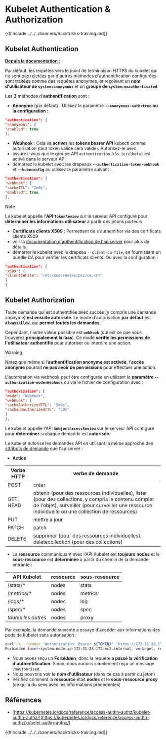 # Kubelet Authentication & Authorization

{{#include ../../../banners/hacktricks-training.md}}

## Kubelet Authentication <a href="#kubelet-authentication" id="kubelet-authentication"></a>

[**Depuis la documentation :**](https://kubernetes.io/docs/reference/access-authn-authz/kubelet-authn-authz/)

Par défaut, les requêtes vers le point de terminaison HTTPS du kubelet qui ne sont pas rejetées par d'autres méthodes d'authentification configurées sont traitées comme des requêtes anonymes, et reçoivent un **nom d'utilisateur de `system:anonymous`** et un **groupe de `system:unauthenticated`**.

Les **3** méthodes d'**authentification** sont :

- **Anonyme** (par défaut) : Utilisez le paramètre **`--anonymous-auth=true` ou la configuration :**
```json
"authentication": {
"anonymous": {
"enabled": true
},
```
- **Webhook** : Cela va **activer** les **tokens bearer API** kubectl comme autorisation (tout token valide sera valide). Autorisez-le avec :
- assurez-vous que le groupe API `authentication.k8s.io/v1beta1` est activé dans le serveur API
- démarrez le kubelet avec les drapeaux **`--authentication-token-webhook`** et **`--kubeconfig`** ou utilisez le paramètre suivant :
```json
"authentication": {
"webhook": {
"cacheTTL": "2m0s",
"enabled": true
},
```
> [!NOTE]
> Le kubelet appelle l'**API `TokenReview`** sur le serveur API configuré pour **déterminer les informations utilisateur** à partir des jetons porteurs

- **Certificats clients X509 :** Permettent de s'authentifier via des certificats clients X509
- voir la [documentation d'authentification de l'apiserver](https://kubernetes.io/docs/reference/access-authn-authz/authentication/#x509-client-certs) pour plus de détails
- démarrer le kubelet avec le drapeau `--client-ca-file`, en fournissant un bundle CA pour vérifier les certificats clients. Ou avec la configuration :
```json
"authentication": {
"x509": {
"clientCAFile": "/etc/kubernetes/pki/ca.crt"
}
}
```
## Kubelet Authorization <a href="#kubelet-authentication" id="kubelet-authentication"></a>

Toute demande qui est authentifiée avec succès (y compris une demande anonyme) **est ensuite autorisée**. Le mode d'autorisation **par défaut** est **`AlwaysAllow`**, qui **permet toutes les demandes**.

Cependant, l'autre valeur possible est **`webhook`** (qui est ce que vous trouverez **principalement là-bas**). Ce mode **vérifie les permissions de l'utilisateur authentifié** pour autoriser ou interdire une action.

> [!WARNING]
> Notez que même si l'**authentification anonyme est activée**, l'**accès anonyme** pourrait **ne pas avoir de permissions** pour effectuer une action.

L'autorisation via webhook peut être configurée en utilisant le **paramètre `--authorization-mode=Webhook`** ou via le fichier de configuration avec :
```json
"authorization": {
"mode": "Webhook",
"webhook": {
"cacheAuthorizedTTL": "5m0s",
"cacheUnauthorizedTTL": "30s"
}
},
```
Le kubelet appelle l'API **`SubjectAccessReview`** sur le serveur API configuré pour **déterminer** si chaque demande est **autorisée.**

Le kubelet autorise les demandes API en utilisant la même approche des [attributs de demande](https://kubernetes.io/docs/reference/access-authn-authz/authorization/#review-your-request-attributes) que l'apiserver :

- **Action**

| Verbe HTTP | verbe de demande                                                                                                                                                  |
| ---------- | ----------------------------------------------------------------------------------------------------------------------------------------------------------------- |
| POST       | créer                                                                                                                                                             |
| GET, HEAD  | obtenir (pour des ressources individuelles), lister (pour des collections, y compris le contenu complet de l'objet), surveiller (pour surveiller une ressource individuelle ou une collection de ressources) |
| PUT        | mettre à jour                                                                                                                                                    |
| PATCH      | patch                                                                                                                                                             |
| DELETE     | supprimer (pour des ressources individuelles), deletecollection (pour des collections)                                                                            |

- La **ressource** communiquant avec l'API Kubelet est **toujours** **nodes** et la **sous-ressource** est **déterminée** à partir du chemin de la demande entrante :

| API Kubelet  | ressource | sous-ressource |
| ------------ | -------- | -------------- |
| /stats/\*    | nodes    | stats          |
| /metrics/\*  | nodes    | metrics        |
| /logs/\*     | nodes    | log            |
| /spec/\*     | nodes    | spec           |
| _toutes les autres_ | nodes    | proxy          |

Par exemple, la demande suivante a essayé d'accéder aux informations des pods de kubelet sans autorisation :
```bash
curl -k --header "Authorization: Bearer ${TOKEN}" 'https://172.31.28.172:10250/pods'
Forbidden (user=system:node:ip-172-31-28-172.ec2.internal, verb=get, resource=nodes, subresource=proxy)
```
- Nous avons reçu un **Forbidden**, donc la requête **a passé la vérification d'authentification**. Sinon, nous aurions simplement reçu un message `Unauthorised`.
- Nous pouvons voir le **nom d'utilisateur** (dans ce cas à partir du jeton)
- Vérifiez comment la **ressource** était **nodes** et le **sous-ressource** **proxy** (ce qui a du sens avec les informations précédentes)

## Références

- [https://kubernetes.io/docs/reference/access-authn-authz/kubelet-authn-authz/](https://kubernetes.io/docs/reference/access-authn-authz/kubelet-authn-authz/)

{{#include ../../../banners/hacktricks-training.md}}
